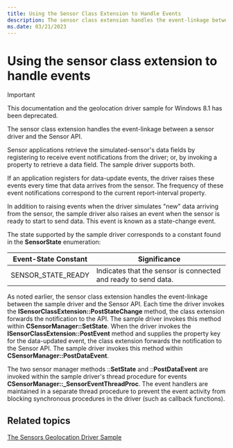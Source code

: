 ```yaml
---
title: Using the Sensor Class Extension to Handle Events
description: The sensor class extension handles the event-linkage between a sensor driver and the Sensor API.
ms.date: 03/21/2023
---
```


# Using the sensor class extension to handle events

> [!IMPORTANT]
> This documentation and the geolocation driver sample for Windows 8.1 has been deprecated.

The sensor class extension handles the event-linkage between a sensor driver and the Sensor API.

Sensor applications retrieve the simulated-sensor's data fields by registering to receive event notifications from the driver; or, by invoking a property to retrieve a data field. The sample driver supports both.

If an application registers for data-update events, the driver raises these events every time that data arrives from the sensor. The frequency of these event notifications correspond to the current report-interval property.

In addition to raising events when the driver simulates "new" data arriving from the sensor, the sample driver also raises an event when the sensor is ready to start to send data. This event is known as a state-change event.

The state supported by the sample driver corresponds to a constant found in the **SensorState** enumeration:

| Event-State Constant | Significance |
|--|--|
| SENSOR_STATE_READY | Indicates that the sensor is connected and ready to send data. |

As noted earlier, the sensor class extension handles the event-linkage between the sample driver and the Sensor API. Each time the driver invokes the **ISensorClassExtension::PostStateChange** method, the class extension forwards the notification to the API. The sample driver invokes this method within **CSensorManager::SetState**. When the driver invokes the **ISensorClassExtension::PostEvent** method and supplies the property key for the data-updated event, the class extension forwards the notification to the Sensor API. The sample driver invokes this method within **CSensorManager::PostDataEvent**.

The two sensor manager methods ::**SetState** and ::**PostDataEvent** are invoked within the sample driver's thread procedure for events **CSensorManager::_SensorEventThreadProc**. The event handlers are maintained in a separate thread procedure to prevent the event activity from blocking synchronous procedures in the driver (such as callback functions).

## Related topics

[The Sensors Geolocation Driver Sample](sensors-geolocation-driver-sample.md)  
